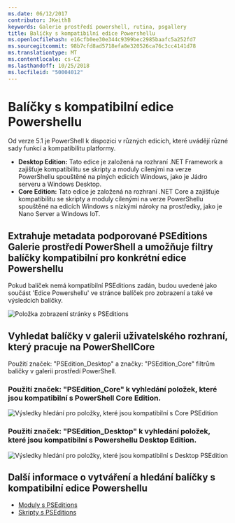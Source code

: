 ```yaml
---
ms.date: 06/12/2017
contributor: JKeithB
keywords: Galerie prostředí powershell, rutina, psgallery
title: Balíčky s kompatibilní edice Powershellu
ms.openlocfilehash: e16cfb0ee30e344c9399bec2985baafc5a252fd7
ms.sourcegitcommit: 98b7cfd8ad5718efa8e320526ca76c3cc4141d78
ms.translationtype: MT
ms.contentlocale: cs-CZ
ms.lasthandoff: 10/25/2018
ms.locfileid: "50004012"
---
```

# <a name="packages-with-compatible-powershell-editions"></a>Balíčky s kompatibilní edice Powershellu

Od verze 5.1 je PowerShell k dispozici v různých edicích, které uvádějí různé sady funkcí a kompatibilitu platformy.

- **Desktop Edition:** Tato edice je založená na rozhraní .NET Framework a zajišťuje kompatibilitu se skripty a moduly cílenými na verze PowerShellu spouštěné na plných edicích Windows, jako je Jádro serveru a Windows Desktop.
- **Core Edition:** Tato edice je založená na rozhraní .NET Core a zajišťuje kompatibilitu se skripty a moduly cílenými na verze PowerShellu spouštěné na edicích Windows s nízkými nároky na prostředky, jako je Nano Server a Windows IoT.

## <a name="powershell-gallery-extracts-supported-pseditions-metadata-and-allows-you-to-filters-the-packages-compatible-for-specific-powershell-editions"></a>Extrahuje metadata podporované PSEditions Galerie prostředí PowerShell a umožňuje filtry balíčky kompatibilní pro konkrétní edice Powershellu

Pokud balíček nemá kompatibilní PSEditions zadán, budou uvedené jako součást 'Edice Powershellu' ve stránce balíček pro zobrazení a také ve výsledcích balíčky.

![Položka zobrazení stránky s PSEditions](../../Images/manual_package_download.png)

## <a name="search-for-packages-in-the-gallery-ui-which-works-on-powershellcore"></a>Vyhledat balíčky v galerii uživatelského rozhraní, který pracuje na PowerShellCore

Použití značek: "PSEdition_Desktop" a značky: "PSEdition_Core" filtrům balíčky v galerii prostředí PowerShell.

### <a name="use-tagspseditioncore-to-search-items-compatible-with-powershell-core-edition"></a>Použití značek: "PSEdition_Core" k vyhledání položek, které jsou kompatibilní s PowerShell Core Edition.

![Výsledky hledání pro položky, které jsou kompatibilní s Core PSEdition](../../Images/SearchResultsWithPSEditions.PNG)

### <a name="use-tagspseditiondesktop-to-search-items-compatible-with-powershell-desktop-edition"></a>Použití značek: "PSEdition_Desktop" k vyhledání položek, které jsou kompatibilní s Powershellu Desktop Edition.

![Výsledky hledání pro položky, které jsou kompatibilní s Desktop PSEdition](../../Images/SearchResultsWithPSEdition-Desktop.PNG)

## <a name="more-details-on-authoring-and-finding-the-packages-with-compatible-powershell-editions"></a>Další informace o vytváření a hledání balíčky s kompatibilní edice Powershellu

- [Moduly s PSEditions](../../concepts/module-psedition-support.md)
- [Skripty s PSEditions](../../concepts/script-psedition-support.md)
